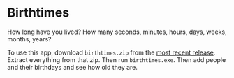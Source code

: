 # Birthtimes

How long have you lived? How many seconds, minutes, hours, days, weeks, months, years?

To use this app, download `birthtimes.zip` from the [most recent release](https://github.com/vmoros/Birthtimes/releases/). Extract everything from that zip. Then run `birthtimes.exe`. Then add people and their birthdays and see how old they are.
